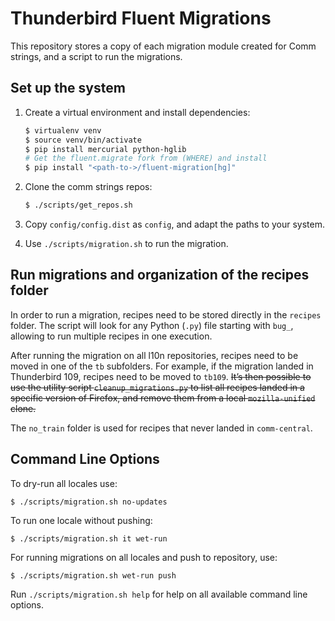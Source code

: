 # Thunderbird Fluent Migrations

This repository stores a copy of each migration module created for Comm
strings, and a script to run the migrations.

## Set up the system

1. Create a virtual environment and install dependencies:

    ```bash
    $ virtualenv venv
    $ source venv/bin/activate
    $ pip install mercurial python-hglib
    # Get the fluent.migrate fork from (WHERE) and install
    $ pip install "<path-to->/fluent-migration[hg]"
    ```

2. Clone the comm strings repos:

    ```bash
    $ ./scripts/get_repos.sh
    ```

3. Copy `config/config.dist` as `config`, and adapt the paths to your system.

4. Use `./scripts/migration.sh` to run the migration.

## Run migrations and organization of the recipes folder

In order to run a migration, recipes need to be stored directly in the
`recipes` folder. The script will look for any Python (`.py`) file starting
with `bug_`, allowing to run multiple recipes in one execution.

After running the migration on all l10n repositories, recipes need to be moved
in one of the `tb` subfolders. For example, if the migration landed in Thunderbird
109, recipes need to be moved to `tb109`. ~~It’s then possible to use the utility
script `cleanup_migrations.py` to list all recipes landed in a specific version
of Firefox, and remove them from a local `mozilla-unified` clone.~~

The `no_train` folder is used for recipes that never landed in
`comm-central`.

## Command Line Options

To dry-run all locales use:

```
$ ./scripts/migration.sh no-updates
```

To run one locale without pushing:

```
$ ./scripts/migration.sh it wet-run
```

For running migrations on all locales and push to repository, use:

```
$ ./scripts/migration.sh wet-run push
```

Run `./scripts/migration.sh help` for help on all available command line options.
